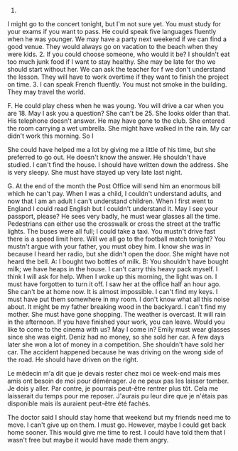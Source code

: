 1.
I might go to the concert tonight, but I'm not sure yet.
You must study for your exams if you want to pass.
He could speak five languages fluently when he was younger.
We may have a party next weekend if we can find a good venue.
They would always go on vacation to the beach when they were kids.
2.
If you could choose someone, who would it be?
I shouldn't eat too much junk food if I want to stay healthy.
She may be late for tho we should start without her.
We can ask the teacher for f we don't understand the lesson.
They will have to work overtime if they want to finish the project on time.
3.
I can speak French fluently.
You must not smoke in the building.
They may travel the world.

F.
He could play chess when he was young.
You will drive a car when you are 18.
May I ask you a question?
She can't be 25. She looks older than that.
His telephone doesn't answer. He may have gone to the club.
She entered the room carrying a wet umbrella. She might have walked in the rain.
My car didn't work this morning. So I

She could have helped me a lot by giving me a little of his time, but she preferred to go out.
He doesn't know the answer. He shouldn't have studied.
I can't find the house. I should have written down the address.
She is very sleepy. She must have stayed up very late last night.

G.
At the end of the month the Post Office will send him an enormous bill which he can't pay.
When I was a child, I couldn't understand adults, and now that I am an adult I can't understand children.
When I first went to England I could read English but I couldn't understand it.
May I see your passport, please?
He sees very badly, he must wear glasses all the time.
Pedestrians can either use the crosswalk or cross the street at the traffic lights.
The buses were all full; I could take a taxi.
You mustn't drive fast there is a speed limit here.
Will we all go to the football match tonight?
You mustn't argue with your father, you must obey him.
I know she was in because I heard her radio, but she didn't open the door. She might have not heard the bell.
A: I bought two bottles of milk.
B: You shouldn't have bought milk; we have heaps in the house.
I can't carry this heavy pack myself. I think I will ask for help.
When I woke up this morning, the light was on. I must have forgotten to turn it off.
I saw her at the office half an hour ago. She can't be at home now. It is almost impossible.
I can't find my keys. I must have put them somewhere in my room.
I don't know what all this noise about. It might be my father breaking wood in the backyard.
I can't find my mother. She must have gone shopping.
The weather is overcast. It will rain in the afternoon.
If you have finished your work, you can leave.
Would you like to come to the cinema with us?
May I come in?
Emily must wear glasses since she was eight.
Deniz had no money, so she sold her car. A few days later she won a lot of money in a competition. She shouldn't have sold her car.
The accident happened because he was driving on the wrong side of the road. He should have driven on the right.

Le médecin m'a dit que je devais rester chez moi ce week-end mais mes amis ont besoin de moi pour déménager. Je ne peux pas les laisser tomber. Je dois y aller. Par contre, je pourrais peut-être rentrer plus tôt. Cela me laisserait du temps pour me reposer. J'aurais pu leur dire que je n'étais pas disponible mais ils auraient peut-être été fachés.

The doctor said I should stay home that weekend but my friends need me to move. I can't give up on them. I must go. However, maybe I could get back home sooner. This would give me time to rest. I could have told them that I wasn't free but maybe it would have made them angry.